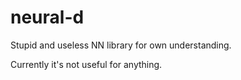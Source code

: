# neural-d
Stupid and useless NN library for own understanding.

Currently it's not useful for anything.
